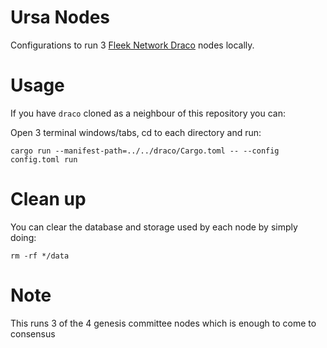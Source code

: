 # Ursa Nodes

Configurations to run 3 [Fleek Network Draco](https://fleek.network) nodes locally.

# Usage

If you have `draco` cloned as a neighbour of this repository you can:

Open 3 terminal windows/tabs, cd to each directory and run:

```
cargo run --manifest-path=../../draco/Cargo.toml -- --config config.toml run
```

# Clean up

You can clear the database and storage used by each node by simply doing:

```
rm -rf */data
```
# Note
This runs 3 of the 4 genesis committee nodes which is enough to come to consensus 

